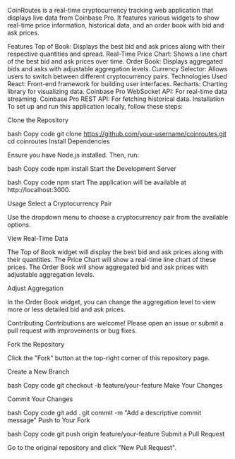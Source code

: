 CoinRoutes is a real-time cryptocurrency tracking web application that displays live data from Coinbase Pro. It features various widgets to show real-time price information, historical data, and an order book with bid and ask prices.

Features
Top of Book: Displays the best bid and ask prices along with their respective quantities and spread.
Real-Time Price Chart: Shows a line chart of the best bid and ask prices over time.
Order Book: Displays aggregated bids and asks with adjustable aggregation levels.
Currency Selector: Allows users to switch between different cryptocurrency pairs.
Technologies Used
React: Front-end framework for building user interfaces.
Recharts: Charting library for visualizing data.
Coinbase Pro WebSocket API: For real-time data streaming.
Coinbase Pro REST API: For fetching historical data.
Installation
To set up and run this application locally, follow these steps:

Clone the Repository

bash
Copy code
git clone https://github.com/your-username/coinroutes.git
cd coinroutes
Install Dependencies

Ensure you have Node.js installed. Then, run:

bash
Copy code
npm install
Start the Development Server

bash
Copy code
npm start
The application will be available at http://localhost:3000.

Usage
Select a Cryptocurrency Pair

Use the dropdown menu to choose a cryptocurrency pair from the available options.

View Real-Time Data

The Top of Book widget will display the best bid and ask prices along with their quantities. The Price Chart will show a real-time line chart of these prices. The Order Book will show aggregated bid and ask prices with adjustable aggregation levels.

Adjust Aggregation

In the Order Book widget, you can change the aggregation level to view more or less detailed bid and ask prices.

Contributing
Contributions are welcome! Please open an issue or submit a pull request with improvements or bug fixes.

Fork the Repository

Click the "Fork" button at the top-right corner of this repository page.

Create a New Branch

bash
Copy code
git checkout -b feature/your-feature
Make Your Changes

Commit Your Changes

bash
Copy code
git add .
git commit -m "Add a descriptive commit message"
Push to Your Fork

bash
Copy code
git push origin feature/your-feature
Submit a Pull Request

Go to the original repository and click "New Pull Request".
